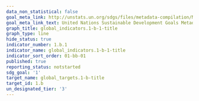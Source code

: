 ```yaml
---
data_non_statistical: false
goal_meta_link: http://unstats.un.org/sdgs/files/metadata-compilation/Metadata-Goal-1.pdf
goal_meta_link_text: United Nations Sustainable Development Goals Metadata (pdf 894kB)
graph_title: global_indicators.1-b-1-title
graph_type: line
hide_status: true
indicator_number: 1.b.1
indicator_name: global_indicators.1-b-1-title
indicator_sort_order: 01-bb-01
published: true
reporting_status: notstarted
sdg_goal: '1'
target_name: global_targets.1-b-title
target_id: 1.b
un_designated_tier: '3'
---
```

